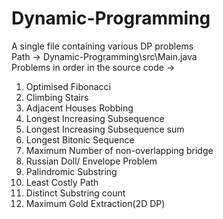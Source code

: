 # Dynamic-Programming
A single file containing various DP problems<br>
Path -> Dynamic-Programming\src\Main.java<br>
Problems in order in the source code ->

1) Optimised Fibonacci
2) Climbing Stairs
3) Adjacent Houses Robbing
4) Longest Increasing Subsequence
5) Longest Increasing Subsequence sum
6) Longest Bitonic Sequence 
7) Maximum Number of non-overlapping bridge
8) Russian Doll/ Envelope Problem
9) Palindromic Substring
10) Least Costly Path
11) Distinct Substring count
12) Maximum Gold Extraction(2D DP)
